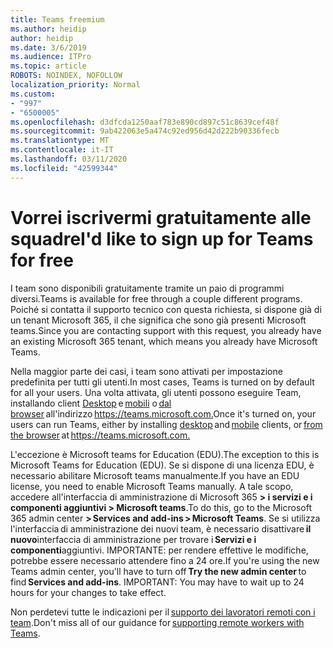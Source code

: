 ```yaml
---
title: Teams freemium
ms.author: heidip
author: heidip
ms.date: 3/6/2019
ms.audience: ITPro
ms.topic: article
ROBOTS: NOINDEX, NOFOLLOW
localization_priority: Normal
ms.custom:
- "997"
- "6500005"
ms.openlocfilehash: d3dfcda1250aaf783e890cd897c51c8639cef48f
ms.sourcegitcommit: 9ab422063e5a474c92ed956d42d222b90336fecb
ms.translationtype: MT
ms.contentlocale: it-IT
ms.lasthandoff: 03/11/2020
ms.locfileid: "42599344"
---
```

# <a name="id-like-to-sign-up-for-teams-for-free"></a><span data-ttu-id="9c8f0-102">Vorrei iscrivermi gratuitamente alle squadre</span><span class="sxs-lookup"><span data-stu-id="9c8f0-102">I'd like to sign up for Teams for free</span></span>

<span data-ttu-id="9c8f0-103">I team sono disponibili gratuitamente tramite un paio di programmi diversi.</span><span class="sxs-lookup"><span data-stu-id="9c8f0-103">Teams is available for free through a couple different programs.</span></span> <span data-ttu-id="9c8f0-104">Poiché si contatta il supporto tecnico con questa richiesta, si dispone già di un tenant Microsoft 365, il che significa che sono già presenti Microsoft teams.</span><span class="sxs-lookup"><span data-stu-id="9c8f0-104">Since you are contacting support with this request, you already have an existing Microsoft 365 tenant, which means you already have Microsoft Teams.</span></span>

<span data-ttu-id="9c8f0-105">Nella maggior parte dei casi, i team sono attivati per impostazione predefinita per tutti gli utenti.</span><span class="sxs-lookup"><span data-stu-id="9c8f0-105">In most cases, Teams is turned on by default for all your users.</span></span> <span data-ttu-id="9c8f0-106">Una volta attivata, gli utenti possono eseguire Team, installando client [Desktop](https://docs.microsoft.com/MicrosoftTeams/get-clients#desktop-client) e [mobili](https://docs.microsoft.com/MicrosoftTeams/get-clients#mobile-clients) o [dal browser](https://docs.microsoft.com/MicrosoftTeams/get-clients#web-client) all'indirizzo <https://teams.microsoft.com.></span><span class="sxs-lookup"><span data-stu-id="9c8f0-106">Once it's turned on, your users can run Teams, either by installing [desktop](https://docs.microsoft.com/MicrosoftTeams/get-clients#desktop-client) and [mobile](https://docs.microsoft.com/MicrosoftTeams/get-clients#mobile-clients) clients, or [from the browser](https://docs.microsoft.com/MicrosoftTeams/get-clients#web-client) at <https://teams.microsoft.com.></span></span>

<span data-ttu-id="9c8f0-107">L'eccezione è Microsoft teams for Education (EDU).</span><span class="sxs-lookup"><span data-stu-id="9c8f0-107">The exception to this is Microsoft Teams for Education (EDU).</span></span> <span data-ttu-id="9c8f0-108">Se si dispone di una licenza EDU, è necessario abilitare Microsoft teams manualmente.</span><span class="sxs-lookup"><span data-stu-id="9c8f0-108">If you have an EDU license, you need to enable Microsoft Teams manually.</span></span> <span data-ttu-id="9c8f0-109">A tale scopo, accedere all'interfaccia di amministrazione di Microsoft 365 **> i servizi e i componenti aggiuntivi > Microsoft teams**.</span><span class="sxs-lookup"><span data-stu-id="9c8f0-109">To do this, go to the Microsoft 365 admin center **> Services and add-ins > Microsoft Teams**.</span></span> <span data-ttu-id="9c8f0-110">Se si utilizza l'interfaccia di amministrazione dei nuovi team, è necessario disattivare **il nuovo**interfaccia di amministrazione per trovare i **Servizi e i componenti**aggiuntivi. IMPORTANTE: per rendere effettive le modifiche, potrebbe essere necessario attendere fino a 24 ore.</span><span class="sxs-lookup"><span data-stu-id="9c8f0-110">If you're using the new Teams admin center, you'll have to turn off **Try the new admin center** to find **Services and add-ins**. IMPORTANT: You may have to wait up to 24 hours for your changes to take effect.</span></span>

<span data-ttu-id="9c8f0-111">Non perdetevi tutte le indicazioni per il [supporto dei lavoratori remoti con i team](https://docs.microsoft.com/MicrosoftTeams/support-remote-work-with-teams).</span><span class="sxs-lookup"><span data-stu-id="9c8f0-111">Don't miss all of our guidance for [supporting remote workers with Teams](https://docs.microsoft.com/MicrosoftTeams/support-remote-work-with-teams).</span></span>
